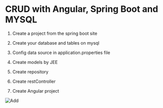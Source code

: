 # CRUD with Angular, Spring Boot and MYSQL


1. Create a project from the spring boot site

2. Create your database and tables on mysql 

3. Config data source in application.properties file

4. Create models by JEE

5. Create repository

6. Create restController

7. Create Angular project

![Add](https://github.com/peymanME/Angular_SpringBoot/blob/master/app/documents/images/Add.jpg)


